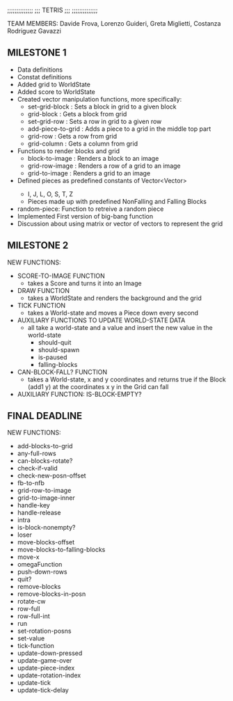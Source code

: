 ;;;;;;;;;;;;;;
;;; TETRIS ;;;
;;;;;;;;;;;;;;


TEAM MEMBERS:
Davide Frova, Lorenzo Guideri, Greta Miglietti, Costanza Rodriguez Gavazzi

MILESTONE 1
-----------------------------
- Data definitions
- Constat definitions
- Added grid to WorldState
- Added score to WorldState
- Created vector manipulation functions, more specifically:
    - set-grid-block : Sets a block in grid to a given block
    - grid-block : Gets a block from grid
    - set-grid-row : Sets a row in grid to a given row
    - add-piece-to-grid : Adds a piece to a grid in the middle top part
    - grid-row : Gets a row from grid
    - grid-column : Gets a column from grid
- Functions to render blocks and grid
    - block-to-image : Renders a block to an image
    - grid-row-image : Renders a row of a grid to an image
    - grid-to-image : Renders a grid to an image
- Defined pieces as predefined constants of Vector<Vector<Block>>
    - I, J, L, O, S, T, Z
    - Pieces made up with predefined NonFalling and Falling Blocks
- random-piece: Function to retreive a random piece
- Implemented First version of big-bang function
- Discussion about using matrix or vector of vectors to represent the grid

MILESTONE 2
-----------------------------
NEW FUNCTIONS:
- SCORE-TO-IMAGE FUNCTION
  - takes a Score and turns it into an Image
- DRAW FUNCTION
  - takes a WorldState and renders the background and the grid
- TICK FUNCTION
  - takes a World-state and moves a Piece down every second
- AUXILIARY FUNCTIONS TO UPDATE WORLD-STATE DATA
  - all take a world-state and a value and insert the new value in the world-state
    - should-quit
    - should-spawn
    - is-paused
    - falling-blocks
- CAN-BLOCK-FALL? FUNCTION
  - takes a World-state, x and y coordinates and returns true if the Block (add1 y) at the coordinates x y in the Grid can fall
- AUXILIARY FUNCTION: IS-BLOCK-EMPTY?


FINAL DEADLINE 
-----------------------------
NEW FUNCTIONS:
 - add-blocks-to-grid
 - any-full-rows
 - can-blocks-rotate?
 - check-if-valid
 - check-new-posn-offset
 - fb-to-nfb
 - grid-row-to-image
 - grid-to-image-inner
 - handle-key
 - handle-release
 - intra
 - is-block-nonempty?
 - loser
 - move-blocks-offset
 - move-blocks-to-falling-blocks
 - move-x
 - omegaFunction
 - push-down-rows
 - quit?
 - remove-blocks
 - remove-blocks-in-posn
 - rotate-cw
 - row-full
 - row-full-int
 - run
 - set-rotation-posns
 - set-value
 - tick-function
 - update-down-pressed
 - update-game-over
 - update-piece-index
 - update-rotation-index
 - update-tick
 - update-tick-delay
